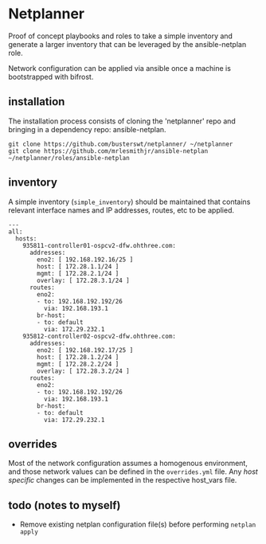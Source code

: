 # Netplanner

Proof of concept playbooks and roles to take a simple inventory and generate
a larger inventory that can be leveraged by the ansible-netplan role.

Network configuration can be applied via ansible once a machine is bootstrapped
with bifrost.

## installation

The installation process consists of cloning the 'netplanner' repo and
bringing in a dependency repo: ansible-netplan.

```
git clone https://github.com/busterswt/netplanner/ ~/netplanner
git clone https://github.com/mrlesmithjr/ansible-netplan ~/netplanner/roles/ansible-netplan
```

## inventory

A simple inventory (`simple_inventory`) should be maintained that
contains relevant interface names and IP addresses, routes, etc
to be applied. 

```
---
all:
  hosts:
    935811-controller01-ospcv2-dfw.ohthree.com:
      addresses:
        eno2: [ 192.168.192.16/25 ]
        host: [ 172.28.1.1/24 ]
        mgmt: [ 172.28.2.1/24 ]
        overlay: [ 172.28.3.1/24 ]
      routes:
        eno2:
        - to: 192.168.192.192/26
          via: 192.168.193.1
        br-host:
        - to: default
          via: 172.29.232.1
    935812-controller02-ospcv2-dfw.ohthree.com:
      addresses:
        eno2: [ 192.168.192.17/25 ]
        host: [ 172.28.1.2/24 ]
        mgmt: [ 172.28.2.2/24 ]
        overlay: [ 172.28.3.2/24 ]
      routes:
        eno2:
        - to: 192.168.192.192/26
          via: 192.168.193.1
        br-host:
        - to: default
          via: 172.29.232.1
```

## overrides

Most of the network configuration assumes a homogenous environment, and
those network values can be defined in the `overrides.yml` file. Any
*host specific* changes can be implemented in the respective host_vars
file.

## todo (notes to myself)

- Remove existing netplan configuration file(s) before performing `netplan apply`
